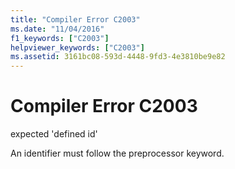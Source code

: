 ```yaml
---
title: "Compiler Error C2003"
ms.date: "11/04/2016"
f1_keywords: ["C2003"]
helpviewer_keywords: ["C2003"]
ms.assetid: 3161bc08-593d-4448-9fd3-4e3810be9e82
---
```

# Compiler Error C2003

expected 'defined id'

An identifier must follow the preprocessor keyword.
